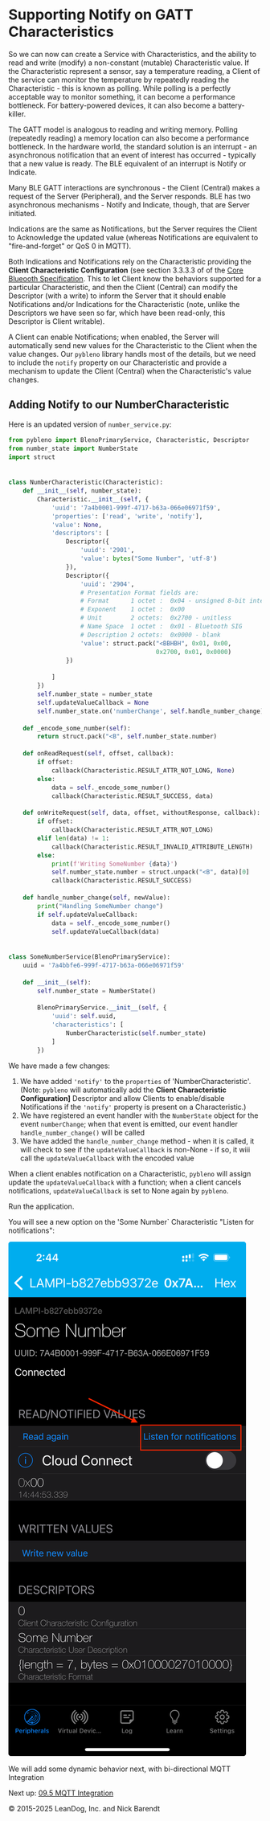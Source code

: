 # Supporting Notify on GATT Characteristics

So we can now can create a Service with Characteristics, and the ability to read and write (modify) a non-constant (mutable) Characteristic value.  If the Characteristic represent a sensor, say a temperature reading, a Client of the service can monitor the temperature by repeatedly reading the Characteristic - this is known as polling.  While polling is a perfectly acceptable way to monitor something, it can become a performance bottleneck.  For battery-powered devices, it can also become a battery-killer.

The GATT model is analogous to reading and writing memory.  Polling (repeatedly reading) a memory location can also become a performance bottleneck.  In the hardware world, the standard solution is an interrupt - an asynchronous notification that an event of interest has occurred - typically that a new value is ready.  The BLE equivalent of an interrupt is Notify or Indicate.

Many BLE GATT interactions are synchronous - the Client (Central) makes a request of the Server (Peripheral), and the Server responds.  BLE has two asynchronous mechanisms - Notify and Indicate, though, that are Server initiated.  

Indications are the same as Notifications, but the Server requires the Client to Acknowledge the updated value (whereas Notifications are equivalent to "fire-and-forget" or QoS 0 in MQTT).

Both Indications and Notifications rely on the Characteristic providing the **Client Characteristic Configuration** (see section 3.3.3.3 of of the [Core Blueooth Specification](https://www.bluetooth.com/specifications/specs/core-specification-5-1/).  This to let Client know the behaviors supported for a particular Characteristic, and then the Client (Central) can modify the Descriptor (with a write) to inform the Server that it should enable Notifications and/or Indications for the Characteristic (note, unlike the Descriptors we have seen so far, which have been read-only, this Descriptor is Client writable).

A Client can enable Notifications; when enabled, the Server will automatically send new values for the Characteristic to the Client when the value changes.  Our `pybleno` library handls most of the details, but we need to include the `notify` property on our Characteristic and provide a mechanism to update the Client (Central) when the Characteristic's value changes.

## Adding Notify to our NumberCharacteristic

Here is an updated version of `number_service.py`:

```python
from pybleno import BlenoPrimaryService, Characteristic, Descriptor
from number_state import NumberState
import struct


class NumberCharacteristic(Characteristic):
    def __init__(self, number_state):
        Characteristic.__init__(self, {
            'uuid': '7a4b0001-999f-4717-b63a-066e06971f59',
            'properties': ['read', 'write', 'notify'],
            'value': None,
            'descriptors': [
                Descriptor({
                    'uuid': '2901',
                    'value': bytes("Some Number", 'utf-8')
                }),
                Descriptor({
                    'uuid': '2904',
                    # Presentation Format fields are:
                    # Format      1 octet :  0x04 - unsigned 8-bit integer
                    # Exponent    1 octet :  0x00
                    # Unit        2 octets:  0x2700 - unitless
                    # Name Space  1 octet :  0x01 - Bluetooth SIG
                    # Description 2 octets:  0x0000 - blank
                    'value': struct.pack("<BBHBH", 0x01, 0x00,
                                         0x2700, 0x01, 0x0000)
                })

            ]
        })
        self.number_state = number_state
        self.updateValueCallback = None
        self.number_state.on('numberChange', self.handle_number_change)

    def _encode_some_number(self):
        return struct.pack("<B", self.number_state.number)

    def onReadRequest(self, offset, callback):
        if offset:
            callback(Characteristic.RESULT_ATTR_NOT_LONG, None)
        else:
            data = self._encode_some_number()
            callback(Characteristic.RESULT_SUCCESS, data)

    def onWriteRequest(self, data, offset, withoutResponse, callback):
        if offset:
            callback(Characteristic.RESULT_ATTR_NOT_LONG)
        elif len(data) != 1:
            callback(Characteristic.RESULT_INVALID_ATTRIBUTE_LENGTH)
        else:
            print(f'Writing SomeNumber {data}')
            self.number_state.number = struct.unpack("<B", data)[0]
            callback(Characteristic.RESULT_SUCCESS)

    def handle_number_change(self, newValue):
        print("Handling SomeNumber change")
        if self.updateValueCallback:
            data = self._encode_some_number()
            self.updateValueCallback(data)


class SomeNumberService(BlenoPrimaryService):
    uuid = '7a4bbfe6-999f-4717-b63a-066e06971f59'

    def __init__(self):
        self.number_state = NumberState()

        BlenoPrimaryService.__init__(self, {
            'uuid': self.uuid,
            'characteristics': [
                NumberCharacteristic(self.number_state)
            ]
        })
```

We have made a few changes:

1. We have added `'notify'` to the `properties` of 'NumberCharacteristic'.  (Note: `pybleno` will automatically add the **Client Characteristic Configuration]** Descriptor and allow Clients to enable/disable Notifications if the `'notify'` property is present on a Characteristic.)
2. We have registered an event handler with the `NumberState` object for the event `numberChange`; when that event is emitted, our event handler `handle_number_change()` will be called
3. We have added the `handle_number_change` method - when it is called, it will check to see if the `updateValueCallback` is non-None - if so, it wiii call the `updateValueCallback` with the encoded value

When a client enables notification on a Characteristic, `pybleno` will assign update the `updateValueCallback` with a function; when a client cancels notifications, `updateValueCallback` is set to None again by `pybleno`.

Run the application.

You will see a new option on the 'Some Number` Characteristic "Listen for notifications":

![](Images/lightblue_listen_for_notifications.png)

We will add some dynamic behavior next, with bi-directional MQTT Integration

Next up: [09.5 MQTT Integration](../09.5_MQTT_Integration/README.md)

&copy; 2015-2025 LeanDog, Inc. and Nick Barendt
